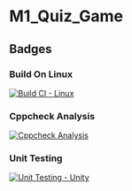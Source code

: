 # M1_Quiz_Game
## Badges
### Build On Linux
[![Build CI - Linux](https://github.com/MohanBabuS/M1_Quiz_Game/actions/workflows/c-cpp.yml/badge.svg)](https://github.com/MohanBabuS/M1_Quiz_Game/actions/workflows/c-cpp.yml)

### Cppcheck Analysis
[![Cppcheck Analysis](https://github.com/MohanBabuS/M1_Quiz_Game/actions/workflows/cppcheck_analysis.yml/badge.svg)](https://github.com/MohanBabuS/M1_Quiz_Game/actions/workflows/cppcheck_analysis.yml)
### Unit Testing
[![Unit Testing - Unity](https://github.com/MohanBabuS/M1_Quiz_Game/actions/workflows/unit_testing.yml/badge.svg)](https://github.com/MohanBabuS/M1_Quiz_Game/actions/workflows/unit_testing.yml)
